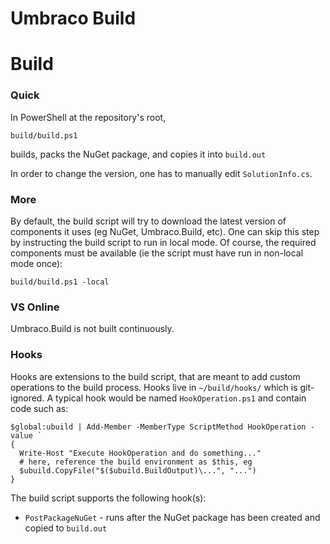 Umbraco Build
=

# Build

### Quick

In PowerShell at the repository's root,

    build/build.ps1

builds, packs the NuGet package, and copies it into `build.out`

In order to change the version, one has to manually edit `SolutionInfo.cs`.

### More

By default, the build script will try to download the latest version of components it uses (eg NuGet, Umbraco.Build, etc). One can skip this step by instructing the build script to run in local mode. Of course, the required components must be available (ie the script must have run in non-local mode once):

    build/build.ps1 -local

### VS Online

Umbraco.Build is not built continuously.

### Hooks

Hooks are extensions to the build script, that are meant to add custom operations to the build process. Hooks live in `~/build/hooks/` which is git-ignored. A typical hook would be named `HookOperation.ps1` and contain code such as:

    $global:ubuild | Add-Member -MemberType ScriptMethod HookOperation -value `
    {
      Write-Host "Execute HookOperation and do something..."
      # here, reference the build environment as $this, eg
      $ubuild.CopyFile("$($ubuild.BuildOutput)\...", "...")
    }

The build script supports the following hook(s):

* `PostPackageNuGet` - runs after the NuGet package has been created and copied to `build.out`